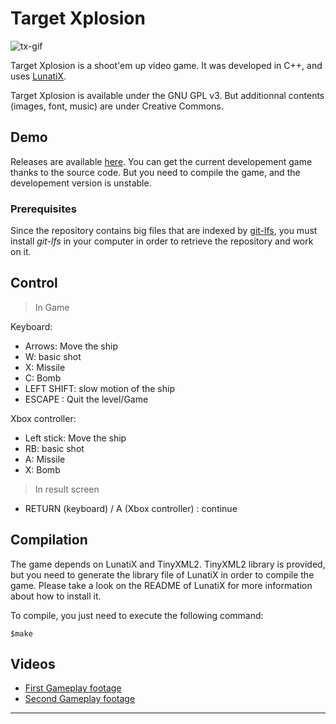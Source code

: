 # Target Xplosion #

![tx-gif][]

Target Xplosion is a shoot'em up video game.
It was developed in C++, and uses [LunatiX][].

Target Xplosion is available under the GNU GPL v3. But additionnal contents (images, font, music) are under Creative Commons.


## Demo ##

Releases are available [here][].
You can get the current developement game thanks to the source code.
But you need to compile the game, and the developement version is unstable.

### Prerequisites ###

Since the repository contains big files that are indexed by [git-lfs][],
you must install *git-lfs* in your computer in order to retrieve the repository
and work on it.

## Control ##

> In Game

Keyboard:

  - Arrows: Move the ship
  - W: basic shot
  - X: Missile
  - C: Bomb
  - LEFT SHIFT: slow motion of the ship
  - ESCAPE : Quit the level/Game

Xbox controller:
  
  - Left stick: Move the ship
  - RB: basic shot
  - A: Missile
  - X: Bomb


> In result screen

  - RETURN (keyboard) / A (Xbox controller) : continue


## Compilation ##

The game depends on LunatiX and TinyXML2.
TinyXML2 library is provided, but you need to generate the library file of LunatiX
in order to compile the game.
Please take a look on the README of LunatiX for more information about how to install it.

To compile, you just need to execute the following command:

    $make


## Videos ##

 * [First Gameplay footage][g1]
 * [Second Gameplay footage][g2]

---
[tx-gif]: https://github.com/Gumichan01/gumichan01.github.io/raw/master/portfolio/image/tx.gif
[LunatiX]: https://github.com/Gumichan01/lunatix
[here]: https://github.com/Gumichan01/target-xplosion/releases
[git-lfs]: https://github.com/git-lfs/git-lfs/wiki/Installation
[g1]: https://youtu.be/g9j2TCowB8A
[g2]: https://youtu.be/2yA6yp9MBs8